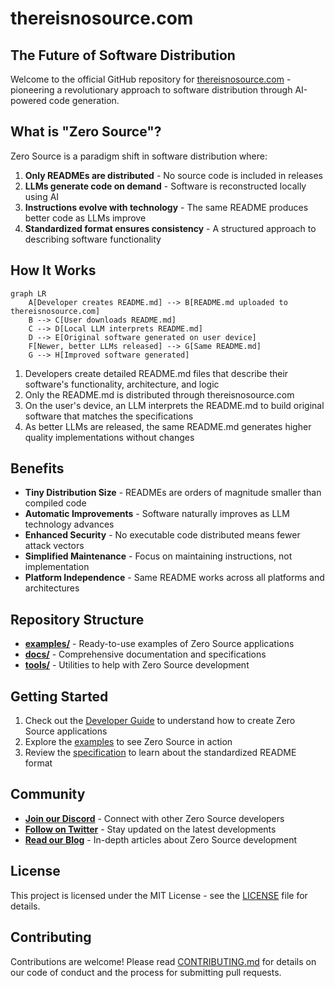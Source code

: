 # thereisnosource.com

## The Future of Software Distribution

Welcome to the official GitHub repository for [thereisnosource.com](https://thereisnosource.com) - pioneering a revolutionary approach to software distribution through AI-powered code generation.

## What is "Zero Source"?

Zero Source is a paradigm shift in software distribution where:

1. **Only READMEs are distributed** - No source code is included in releases
2. **LLMs generate code on demand** - Software is reconstructed locally using AI
3. **Instructions evolve with technology** - The same README produces better code as LLMs improve
4. **Standardized format ensures consistency** - A structured approach to describing software functionality 

## How It Works

```mermaid
graph LR
    A[Developer creates README.md] --> B[README.md uploaded to thereisnosource.com]
    B --> C[User downloads README.md]
    C --> D[Local LLM interprets README.md]
    D --> E[Original software generated on user device]
    F[Newer, better LLMs released] --> G[Same README.md]
    G --> H[Improved software generated]
```

1. Developers create detailed README.md files that describe their software's functionality, architecture, and logic
2. Only the README.md is distributed through thereisnosource.com
3. On the user's device, an LLM interprets the README.md to build original software that matches the specifications
4. As better LLMs are released, the same README.md generates higher quality implementations without changes

## Benefits

- **Tiny Distribution Size** - READMEs are orders of magnitude smaller than compiled code
- **Automatic Improvements** - Software naturally improves as LLM technology advances
- **Enhanced Security** - No executable code distributed means fewer attack vectors
- **Simplified Maintenance** - Focus on maintaining instructions, not implementation
- **Platform Independence** - Same README works across all platforms and architectures

## Repository Structure

- **[examples/](examples/)** - Ready-to-use examples of Zero Source applications
- **[docs/](docs/)** - Comprehensive documentation and specifications
- **[tools/](tools/)** - Utilities to help with Zero Source development

## Getting Started

1. Check out the [Developer Guide](docs/developer-guide.md) to understand how to create Zero Source applications
2. Explore the [examples](examples/) to see Zero Source in action
3. Review the [specification](docs/specification.md) to learn about the standardized README format

## Community

- **[Join our Discord](https://discord.gg/thereisnosource)** - Connect with other Zero Source developers
- **[Follow on Twitter](https://twitter.com/thereisnosource)** - Stay updated on the latest developments
- **[Read our Blog](https://thereisnosource.com/blog)** - In-depth articles about Zero Source development

## License

This project is licensed under the MIT License - see the [LICENSE](LICENSE) file for details.

## Contributing

Contributions are welcome! Please read [CONTRIBUTING.md](CONTRIBUTING.md) for details on our code of conduct and the process for submitting pull requests.
